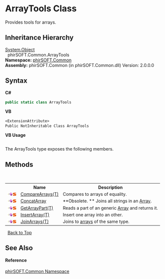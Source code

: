# ArrayTools Class
 

Provides tools for arrays.


## Inheritance Hierarchy
<a href="http://msdn2.microsoft.com/en-us/library/e5kfa45b" target="_blank">System.Object</a><br />&nbsp;&nbsp;phirSOFT.Common.ArrayTools<br />
**Namespace:**&nbsp;<a href="e822f0a1-f524-76ce-c72d-9a62b8c4e673">phirSOFT.Common</a><br />**Assembly:**&nbsp;phirSOFT.Common (in phirSOFT.Common.dll) Version: 2.0.0.0

## Syntax

**C#**<br />
``` C#
public static class ArrayTools
```

**VB**<br />
``` VB
<ExtensionAttribute>
Public NotInheritable Class ArrayTools
```

**VB Usage**<br />
``` VB Usage

```

The ArrayTools type exposes the following members.


## Methods
&nbsp;<table><tr><th></th><th>Name</th><th>Description</th></tr><tr><td>![Public method](media/pubmethod.gif "Public method")![Static member](media/static.gif "Static member")</td><td><a href="b25201ad-e1be-b6b1-8f8b-616d55415e81">CompareArrays(T)</a></td><td>
Compares to arrays of equality.</td></tr><tr><td>![Public method](media/pubmethod.gif "Public method")![Static member](media/static.gif "Static member")</td><td><a href="62276b83-7859-257e-00b4-3a46ba2adb63">ConcatArray</a></td><td> **Obsolete. **
Joins all strings in an <a href="http://msdn2.microsoft.com/en-us/library/czz5hkty" target="_blank">Array</a>.</td></tr><tr><td>![Public method](media/pubmethod.gif "Public method")![Static member](media/static.gif "Static member")</td><td><a href="e14ef24b-8dc6-9bca-ec0e-816662bced6a">GetArrayPart(T)</a></td><td>
Reads a part of an generic <a href="http://msdn2.microsoft.com/en-us/library/czz5hkty" target="_blank">Array</a> and returns it.</td></tr><tr><td>![Public method](media/pubmethod.gif "Public method")![Static member](media/static.gif "Static member")</td><td><a href="f7021960-b713-5849-2b09-8e58a83a290f">InsertArray(T)</a></td><td>
Insert one array into an other.</td></tr><tr><td>![Public method](media/pubmethod.gif "Public method")![Static member](media/static.gif "Static member")</td><td><a href="ad10c859-0998-bdfb-2982-53b66500b527">JoinArrays(T)</a></td><td>
Joins to <a href="http://msdn2.microsoft.com/en-us/library/czz5hkty" target="_blank">arrays</a> of the same type.</td></tr></table>&nbsp;
<a href="#arraytools-class">Back to Top</a>

## See Also


#### Reference
<a href="e822f0a1-f524-76ce-c72d-9a62b8c4e673">phirSOFT.Common Namespace</a><br />